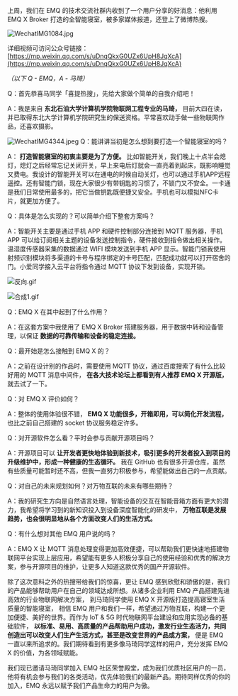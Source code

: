 上周，我们在 EMQ 的技术交流社群内收到了一个用户分享的好消息：他利用 EMQ X Broker 打造的全智能寝室，被多家媒体报道，还登上了微博热搜。

![WechatIMG1084.jpg](https://static.emqx.net/images/c68fd59959717ad310d3f517f023ecb0.jpg)

详细视频可访问公众号链接：[https://mp.weixin.qq.com/s/uDnqQkxG0UZx6UpH8JqXcA](https://mp.weixin.qq.com/s/uDnqQkxG0UZx6UpH8JqXcA)



*（以下 Q - EMQ，A - 马琦）*

Q：首先恭喜马同学「喜提热搜」，先给大家做个简单的自我介绍吧！

A：我是来自 **东北石油大学计算机学院物联网工程专业的马琦，** 目前大四在读，并已取得东北大学计算机学院研究生的保送资格。平常喜欢动手做一些物联网作品，还喜欢摄影。

![WechatIMG4344.jpeg](https://static.emqx.net/images/b42edb7bf8df971554088428143e9372.jpeg)
Q：能讲讲当初是怎么想到要打造一个智能寝室的吗？

A： **打造智能寝室的初衷主要是为了方便。** 比如智能开关，我们晚上十点半会熄灯，熄灯之后经常忘记关闭开关，早上来电后灯就会一直亮着到起床，既影响睡觉又费电。我设计的智能开关可以在通电的时候自动关灯，也可以通过手机APP远程遥控。还有智能门锁，现在大家很少有带钥匙的习惯了，不锁门又不安全。一卡通是我们日常使用最多的，把它当做钥匙既便捷又安全。手机也可以模拟NFC卡片，就更加方便了。

Q：具体是怎么实现的？可以简单介绍下整套方案吗？

A：智能开关主要是通过手机 APP 和硬件控制部分连接到 MQTT 服务器，手机 APP 可以给订阅相关主题的设备发送控制指令，硬件接收到指令做出相关操作。温湿度传感器采集的数据通过 WIFI 模块发送到手机 APP 显示。智能门锁我使用射频识别模块将多渠道的卡号与程序绑定的卡号匹配，匹配成功就可以打开宿舍的门。小爱同学接入云平台将指令通过 MQTT 协议下发到设备，实现开锁。

![反向.gif](https://static.emqx.net/images/301d411b08378e37350e117b409078c7.gif)

![合成1.gif](https://static.emqx.net/images/ba16593c9eea4bbf6ae0703fa3925043.gif)


Q：EMQ X 在其中起到了什么作用？

A：在这套方案中我使用了 EMQ X Broker 搭建服务器，用于数据中转和设备管理，以保证 **数据的可靠传输和设备的稳定连接。** 

Q：最开始是怎么接触到 EMQ X 的？

A：之前在设计别的作品时，需要使用 MQTT 协议，通过百度搜索了有什么比较好用的 MQTT 消息中间件， **在各大技术论坛上都看到有人推荐 EMQ X 开源版，** 就去试了一下。

Q：对 EMQ X 评价如何？

A：整体的使用体验很不错， **EMQ X 功能很多，开箱即用，可以简化开发流程，** 也比之前自己搭建的 socket 协议服务稳定许多。

Q：对开源软件怎么看？平时会参与贡献开源项目吗？

A：开源项目可以 **让开发者更快地体验到新技术，吸引更多的开发者投入到项目的升级维护中，形成一种健康的生态循环。** 我在 GitHub 也有很多开源仓库，虽然有些质量可能暂时还不高，但我一直努力积极参与，希望能做出自己的一点贡献。

Q：对自己的未来规划如何？对万物互联的未来有哪些期待？

A：我的研究生方向是自然语言处理，智能设备的交互在智能音箱方面有更大的潜力，我希望将学习到的新知识投入到设备深度智能化的研发中， **万物互联是发展趋势，也会很明显地从各个方面改变人们的生活方式。**

Q：有什么想对其他 EMQ 用户说的吗？

A：EMQ X 让 MQTT 消息处理变得更加高效便捷，可以帮助我们更快速地搭建物联网平台实现上层应用，希望能有更多人积极分享自己的使用经验和优秀的解决方案，参与开源项目的维护，让更多人知道这款优秀的国产开源软件。



除了这次意料之外的热搜带给我们的惊喜，更让 EMQ 感到欣慰和骄傲的是，我们的产品能够帮助用户在自己的领域达成所想。从诸多企业利用 EMQ 产品搭建先进高效的行业物联网解决方案， 到马琦同学使用 EMQ X 开源版打造提高寝室生活质量的智能寝室， 相信 EMQ 用户和我们一样，希望通过万物互联，构建一个更加便捷、美好的世界。而作为 IoT & 5G 时代物联网平台建设和应用实现必备的基础软件， **以标准、易用、高质量的产品帮助用户成功，激发行业生态活力，共同创造出可以改变人们生产生活方式，甚至是改变世界的产品或方案，** 便是 EMQ 一直以来所追求的。我们期待看到有更多像马琦同学这样的用户，充分发挥 EMQ X 的价值，为各领域赋能。

我们现已邀请马琦同学加入 EMQ 社区荣誉殿堂，成为我们优质社区用户的一员，他将有机会参与我们的各类活动，优先体验我们的最新产品。期待同样优秀的你的加入，EMQ 永远以赋予我们产品生命力的用户为傲。
